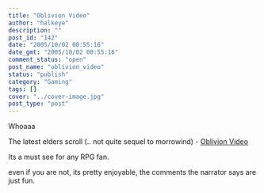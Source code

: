 ```yaml
---
title: "Oblivion Video"
author: "halkeye"
description: ""
post_id: "142"
date: "2005/10/02 00:55:16"
date_gmt: "2005/10/02 00:55:16"
comment_status: "open"
post_name: "oblivion_video"
status: "publish"
category: "Gaming"
tags: []
cover: "../cover-image.jpg"
post_type: "post"
---
```


Whoaaa

The latest elders scroll (.. not quite sequel to morrowind) - [Oblivion Video](http://files.filefront.com/Oblivion20minGameplayavi/;4201955;;/fileinfo.html)

Its a must see for any RPG fan.

even if you are not, its pretty enjoyable, the comments the narrator says are just fun.